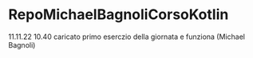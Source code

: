 # RepoMichaelBagnoliCorsoKotlin

11.11.22 10.40 caricato primo eserczio della giornata e funziona (Michael Bagnoli)
